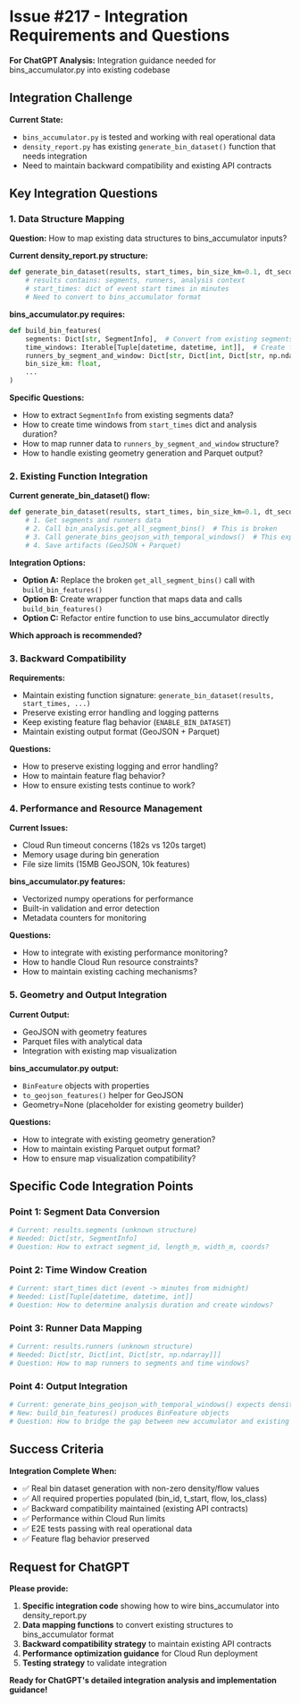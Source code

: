 # Issue #217 - Integration Requirements and Questions

**For ChatGPT Analysis:** Integration guidance needed for bins_accumulator.py into existing codebase

## Integration Challenge

**Current State:**
- `bins_accumulator.py` is tested and working with real operational data
- `density_report.py` has existing `generate_bin_dataset()` function that needs integration
- Need to maintain backward compatibility and existing API contracts

## Key Integration Questions

### 1. Data Structure Mapping

**Question:** How to map existing data structures to bins_accumulator inputs?

**Current density_report.py structure:**
```python
def generate_bin_dataset(results, start_times, bin_size_km=0.1, dt_seconds=60):
    # results contains: segments, runners, analysis context
    # start_times: dict of event start times in minutes
    # Need to convert to bins_accumulator format
```

**bins_accumulator.py requires:**
```python
def build_bin_features(
    segments: Dict[str, SegmentInfo],  # Convert from existing segments
    time_windows: Iterable[Tuple[datetime, datetime, int]],  # Create from start_times
    runners_by_segment_and_window: Dict[str, Dict[int, Dict[str, np.ndarray]]],  # Map runners
    bin_size_km: float,
    ...
)
```

**Specific Questions:**
- How to extract `SegmentInfo` from existing segments data?
- How to create time windows from `start_times` dict and analysis duration?
- How to map runner data to `runners_by_segment_and_window` structure?
- How to handle existing geometry generation and Parquet output?

### 2. Existing Function Integration

**Current generate_bin_dataset() flow:**
```python
def generate_bin_dataset(results, start_times, bin_size_km=0.1, dt_seconds=60):
    # 1. Get segments and runners data
    # 2. Call bin_analysis.get_all_segment_bins()  # This is broken
    # 3. Call generate_bins_geojson_with_temporal_windows()  # This expects density to exist
    # 4. Save artifacts (GeoJSON + Parquet)
```

**Integration Options:**
- **Option A:** Replace the broken `get_all_segment_bins()` call with `build_bin_features()`
- **Option B:** Create wrapper function that maps data and calls `build_bin_features()`
- **Option C:** Refactor entire function to use bins_accumulator directly

**Which approach is recommended?**

### 3. Backward Compatibility

**Requirements:**
- Maintain existing function signature: `generate_bin_dataset(results, start_times, ...)`
- Preserve existing error handling and logging patterns
- Keep existing feature flag behavior (`ENABLE_BIN_DATASET`)
- Maintain existing output format (GeoJSON + Parquet)

**Questions:**
- How to preserve existing logging and error handling?
- How to maintain feature flag behavior?
- How to ensure existing tests continue to work?

### 4. Performance and Resource Management

**Current Issues:**
- Cloud Run timeout concerns (182s vs 120s target)
- Memory usage during bin generation
- File size limits (15MB GeoJSON, 10k features)

**bins_accumulator.py features:**
- Vectorized numpy operations for performance
- Built-in validation and error detection
- Metadata counters for monitoring

**Questions:**
- How to integrate with existing performance monitoring?
- How to handle Cloud Run resource constraints?
- How to maintain existing caching mechanisms?

### 5. Geometry and Output Integration

**Current Output:**
- GeoJSON with geometry features
- Parquet files with analytical data
- Integration with existing map visualization

**bins_accumulator.py output:**
- `BinFeature` objects with properties
- `to_geojson_features()` helper for GeoJSON
- Geometry=None (placeholder for existing geometry builder)

**Questions:**
- How to integrate with existing geometry generation?
- How to maintain existing Parquet output format?
- How to ensure map visualization compatibility?

## Specific Code Integration Points

### Point 1: Segment Data Conversion
```python
# Current: results.segments (unknown structure)
# Needed: Dict[str, SegmentInfo]
# Question: How to extract segment_id, length_m, width_m, coords?
```

### Point 2: Time Window Creation
```python
# Current: start_times dict (event -> minutes from midnight)
# Needed: List[Tuple[datetime, datetime, int]]
# Question: How to determine analysis duration and create windows?
```

### Point 3: Runner Data Mapping
```python
# Current: results.runners (unknown structure)
# Needed: Dict[str, Dict[int, Dict[str, np.ndarray]]]
# Question: How to map runners to segments and time windows?
```

### Point 4: Output Integration
```python
# Current: generate_bins_geojson_with_temporal_windows() expects density
# New: build_bin_features() produces BinFeature objects
# Question: How to bridge the gap between new accumulator and existing output?
```

## Success Criteria

**Integration Complete When:**
- ✅ Real bin dataset generation with non-zero density/flow values
- ✅ All required properties populated (bin_id, t_start, flow, los_class)
- ✅ Backward compatibility maintained (existing API contracts)
- ✅ Performance within Cloud Run limits
- ✅ E2E tests passing with real operational data
- ✅ Feature flag behavior preserved

## Request for ChatGPT

**Please provide:**
1. **Specific integration code** showing how to wire bins_accumulator into density_report.py
2. **Data mapping functions** to convert existing structures to bins_accumulator format
3. **Backward compatibility strategy** to maintain existing API contracts
4. **Performance optimization guidance** for Cloud Run deployment
5. **Testing strategy** to validate integration

**Ready for ChatGPT's detailed integration analysis and implementation guidance!**
